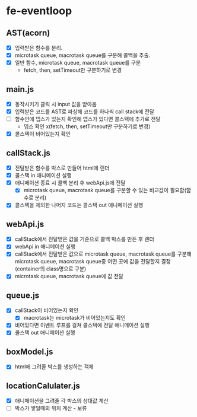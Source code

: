 # fe-eventloop

## AST(acorn)
 - [X] 입력받은 함수를 분리.
 - [X] microtask queue, macrotask queue를 구분해 콜백을 추출.
 - [X] 일반 함수, microtask queue, macrotask queue를 구분
   - fetch, then, setTimeout만 구분하기로 변경

## main.js
 - [X] 동작시키기 클릭 시 input 값을 받아옴
 - [X] 입력받은 코드를 AST로 파싱해 코드를 하나씩 call stack에 전달
 - [ ] 함수안에 뎁스가 있는지 확인해 뎁스가 있다면 콜스택에 추가로 전달
   -  뎁스 확인 x(fetch, then, setTimeout만 구분하기로 변경)
 - [X] 콜스택이 비어있는지 확인

## callStack.js
 - [X] 전달받은 함수를 박스로 만들어 html에 랜더
 - [X] 콜스택 in 애니메이션 실행
 - [X] 애니메이션 종료 시 콜백 분리 후 webApi.js에 전달
   - [X] microtask queue, macrotask queue를 구분할 수 있는 비교값이 필요함(함수로 분리)
 - [X] 콜스택을 제외한 나머지 코드는 콜스택 out 애니메이션 실행

## webApi.js
 - [X] callStack에서 전달받은 값을 기준으로 콜백 박스를 만든 후 랜더
 - [X] webApi in 애니메이션 실행
 - [X] callStack에서 전달받은 값으로 microtask queue, macrotask queue를 구분해 microtask queue, macrotask queue중 어떤 곳에 값을 전달할지 결정(container의 class명으로 구분)
 - [X] microtask queue, macrotask queue에 값 전달

## queue.js
 - [X] callStack이 비어있는지 확인
   - [X] macrotask는 microtask가 비어있는지도 확인
 - [X] 비어있다면 이벤트 루프를 걸쳐 콜스택에 전달 애니메이션 실행
 - [X] 콜스택 out 애니메이션 실행

## boxModel.js
 - [X] html에 그려줄 박스를 생성하는 객체

## locationCalulater.js
 - [X] 애니메이션을 그려줄 각 박스의 상대값 계산
 - [ ] 박스가 쌓일때의 위치 계산 - 보류